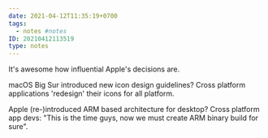 ```yaml
---
date: 2021-04-12T11:35:19+0700
tags:
  - notes #notes
ID: 20210412113519
type: notes
---
```


It's awesome how influential Apple's decisions are.

macOS Big Sur introduced new icon design guidelines? 
Cross platform applications 'redesign' their icons for all platform.

Apple (re-)introduced ARM based architecture for desktop?
Cross platform app devs: "This is the time guys, now we must create ARM binary build for sure".
